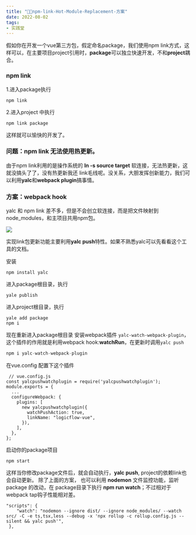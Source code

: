 ```yaml
---
title: "🐓🥚npm-link-Hot-Module-Replacement-方案"
date: 2022-08-02
tags: 
- 实践堂
---
```

假如你在开发一个vue第三方包，假定命名package，我们使用npm link方式，这样可以，在主要项目project引用时，**package**可以独立快速开发，不和**project**耦合。

### npm link
1.进入package执行
```
npm link
```
2.进入project 中执行
```
npm link package
```
这样就可以愉快的开发了。

### 问题：npm link 无法使用热更新。
由于npm link利用的是操作系统的 **ln -s source target** 软连接，无法热更新，这就没搞头了了，没有热更新我还 link毛线呢。没关系，大胆发挥创新能力，我们可以利用**yalc**和**webpack plugin**搞事情。
### 方案：webpack hook
yalc 和 npm link 差不多，但是不会创立软连接，而是把文件映射到node_modules，和主项目共用npm包。

![](https://upload-images.jianshu.io/upload_images/15312191-05a389b031eeae91.png?imageMogr2/auto-orient/strip%7CimageView2/2/w/1240)

实现link包更新功能主要利用**yalc push**特性。如果不熟悉yalc可以先看看这个工具的文档。


安装
```
npm install yalc
```

进入package根目录，执行
```
yale publish
```

进入project根目录，执行
```
yale add package
npm i
```

现在重新进入package根目录
安装webpack插件 `yalc-watch-webpack-plugin`，这个插件的作用就是利用webpack hook:**watchRun**，在更新时调用`yalc push`
```js
npm i yalc-watch-webpack-plugin
```
在vue.config 配置下这个插件
```
 // vue.config.js
const yalcpushwatchplugin = require('yalcpushwatchplugin');
module.exports = {
  ...
  configureWebpack: {
    plugins: [
      new yalcpushwatchplugin({
        watchPushAction: true,
        linkName: "logicflow-vue",
      }),
    ],
  },
};
```

启动你的package项目

```
npm start
```

这样当你修改package文件后，就会自动执行，**yalc push**, project的依赖link也会自动更新。
除了上面的方案，
也可以利用 **nodemon** 文件监控功能，监听 package 的改动，在 package目录下执行 **npm run watch**；不过相对于webpack tap钩子性能相对差。
```
"scripts": {
    "watch": "nodemon --ignore dist/ --ignore node_modules/ --watch src/ -C -e ts,tsx,less --debug -x 'npx rollup -c rollup.config.js --silent && yalc push'",
 },
```
